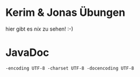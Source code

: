 # Kerim & Jonas Übungen
hier gibt es _nix_ zu sehen! :-)


# JavaDoc
`-encoding UTF-8 -charset UTF-8 -docencoding UTF-8`
